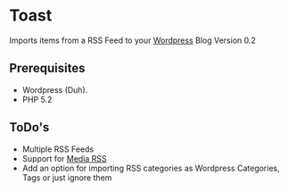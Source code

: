 # Toast
Imports items from a RSS Feed to your [Wordpress](http://www.wordpress.org) Blog
Version 0.2

## Prerequisites
- Wordpress (Duh).
- PHP 5.2

## ToDo's
- Multiple RSS Feeds
- Support for [Media RSS](http://www.rssboard.org/media-rss)
- Add an option for importing RSS categories as Wordpress Categories, Tags or just ignore them